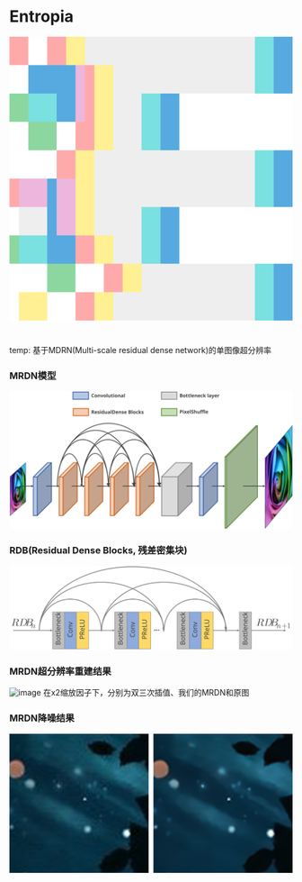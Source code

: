 # Entropia
![image](https://github.com/2ndDog/Entropia/blob/master/Entropia/Entropia.svg)
#
temp: 基于MDRN(Multi-scale residual dense network)的单图像超分辨率
### MRDN模型
![image](https://github.com/2ndDog/Entropia/blob/master/MRDN_model_SVG.svg)
### RDB(Residual Dense Blocks, 残差密集块)
![image](https://github.com/2ndDog/Entropia/blob/master/RDB_model_SVG.svg)
### MRDN超分辨率重建结果
![image](https://github.com/2ndDog/Entropia/blob/master/MRDN.png)
在x2缩放因子下，分别为双三次插值、我们的MRDN和原图
### MRDN降噪结果
![image](https://github.com/2ndDog/Entropia/blob/master/MRDN_noise.png)
